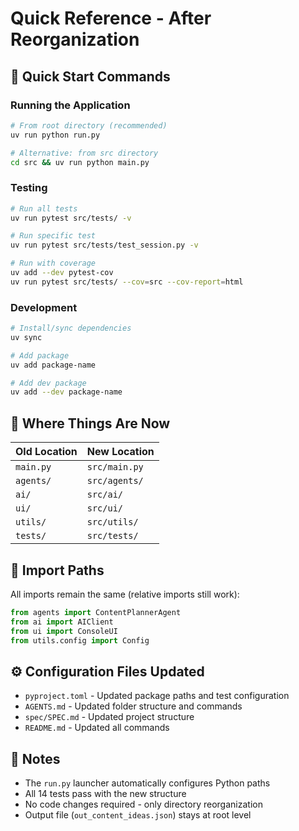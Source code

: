 # Quick Reference - After Reorganization

## 🚀 Quick Start Commands

### Running the Application
```bash
# From root directory (recommended)
uv run python run.py

# Alternative: from src directory
cd src && uv run python main.py
```

### Testing
```bash
# Run all tests
uv run pytest src/tests/ -v

# Run specific test
uv run pytest src/tests/test_session.py -v

# Run with coverage
uv add --dev pytest-cov
uv run pytest src/tests/ --cov=src --cov-report=html
```

### Development
```bash
# Install/sync dependencies
uv sync

# Add package
uv add package-name

# Add dev package
uv add --dev package-name
```

## 📁 Where Things Are Now

| Old Location | New Location |
|--------------|--------------|
| `main.py` | `src/main.py` |
| `agents/` | `src/agents/` |
| `ai/` | `src/ai/` |
| `ui/` | `src/ui/` |
| `utils/` | `src/utils/` |
| `tests/` | `src/tests/` |

## 🔧 Import Paths

All imports remain the same (relative imports still work):
```python
from agents import ContentPlannerAgent
from ai import AIClient
from ui import ConsoleUI
from utils.config import Config
```

## ⚙️ Configuration Files Updated

- `pyproject.toml` - Updated package paths and test configuration
- `AGENTS.md` - Updated folder structure and commands
- `spec/SPEC.md` - Updated project structure
- `README.md` - Updated all commands

## 📝 Notes

- The `run.py` launcher automatically configures Python paths
- All 14 tests pass with the new structure
- No code changes required - only directory reorganization
- Output file (`out_content_ideas.json`) stays at root level
